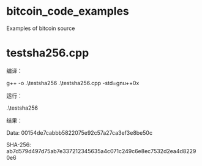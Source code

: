 # bitcoin_code_examples
Examples of bitcoin source

# testsha256.cpp

编译：

g++ -o .\testsha256 .\testsha256.cpp -std=gnu++0x

运行：

.\testsha256

结果：

Data: 00154de7cabbb5822075e92c57a27ca3ef3e8be50c

SHA-256: ab7d579d497d75ab7e337212345635a4c071c249c6e8ec7532d2ea4d82290e6

